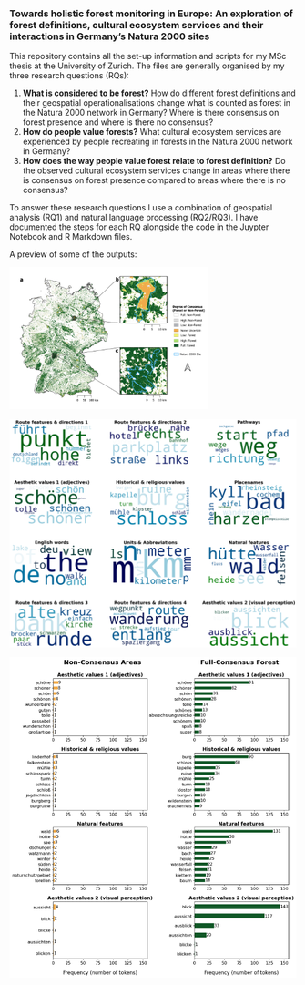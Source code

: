 ### Towards holistic forest monitoring in Europe: An exploration of forest definitions, cultural ecosystem services and their interactions in Germany’s Natura 2000 sites

This repository contains all the set-up information and scripts for my MSc thesis at the University of Zurich. The files are generally organised by my three research questions (RQs):

1)	**What is considered to be forest?** How do different forest definitions and their geospatial operationalisations change what is counted as forest in the Natura 2000 network in Germany? Where is there consensus on forest presence and where is there no consensus?
2)	**How do people value forests?** What cultural ecosystem services are experienced by people recreating in forests in the Natura 2000 network in Germany?
3)	**How does the way people value forest relate to forest definition?** Do the observed cultural ecosystem services change in areas where there is consensus on forest presence compared to areas where there is no consensus?

To answer these research questions I use a combination of geospatial analysis (RQ1) and natural language processing (RQ2/RQ3). I have documented the steps for each RQ alongside the code in the Juypter Notebook and R Markdown files. 

A preview of some of the outputs:

<img src="other/figure_selection/rq1_consenus_summary_3_map.png" width="350" height="250" />

![RQ2: word clouds](other/figure_selection/rq2_word_clouds.png)

![RQ3: word comparisons](other/figure_selection/rq3_token_counts_per_cluster_class.png)




